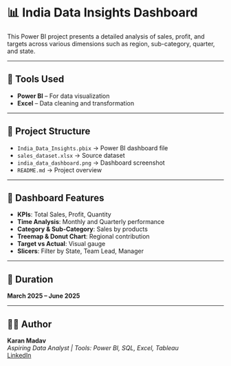 # 📊 India Data Insights Dashboard

This Power BI project presents a detailed analysis of sales, profit, and targets across various dimensions such as region, sub-category, quarter, and state.

---

## 🧰 Tools Used

- **Power BI** – For data visualization
- **Excel** – Data cleaning and transformation

---

## 📁 Project Structure

- `India_Data_Insights.pbix` → Power BI dashboard file  
- `sales_dataset.xlsx` → Source dataset  
- `india_data_dashboard.png` → Dashboard screenshot  
- `README.md` → Project overview

---

## 📌 Dashboard Features

- **KPIs**: Total Sales, Profit, Quantity  
- **Time Analysis**: Monthly and Quarterly performance  
- **Category & Sub-Category**: Sales by products  
- **Treemap & Donut Chart**: Regional contribution  
- **Target vs Actual**: Visual gauge  
- **Slicers**: Filter by State, Team Lead, Manager  

---

## 📅 Duration

**March 2025 – June 2025**

---

## 👨‍💻 Author

**Karan Madav**  
_Aspiring Data Analyst | Tools: Power BI, SQL, Excel, Tableau_  
[LinkedIn](https://www.linkedin.com/in/karan-madav) 


